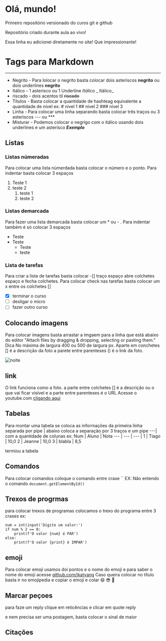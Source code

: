 # Olá, mundo!
 Primeiro repositório versionado do curos git e github

Repositório criado  durante aula ao vivo!

Essa linha eu adicionei diretamente no site! Que impressionante!

# Tags para Markdown
***
* Negrito - Para lolocar o negrito basta colocar dois asteriscos **negrito** ou dois underlines __negrito__
* Itálico - 1 asterisco ou 1 Underline *Itálico* _ Itálico_
* riscado - dois acentos til ~~riscado~~
* Títulos -  Basta colocar a quantidade de hashteag equivalente a quantidade de nível ex: # nivel 1 ## nivel 2 ### nível 3
* Linha - Para colocar uma linha separando basta colocar três traços ou 3 asteriscos --- ou ***
*  Misturar - Podemos colocar o negrigo com o itálico usando dois underlines e um asterisco __*Exemplo*__
## Listas
### Listas númeradas
Para colocar uma lista númerdada basta colocar o número e o ponto. Para indentar basta colocar 3 espaços  
1. Teste 1
2. teste 2
   1. teste 1
   2. teste 2
### Listas demarcada
Para fazer uma lista demarcada basta colocar um * ou - . Para indentar também é só colocar 3 espaços
* Teste
* Teste 
   * Teste
   * teste
### Lista de tarefas
Para criar a lista de tarefas basta colocar -[] traço espaço abre colchetes espaço e fecha colchetes. Para colocar check nas tarefas basta colocar um x entre os colchetes []
- [x] terminar o curso 
- [ ] desligar o micro 
- [ ] fazer outro curso

## Colocando imagens
Para colocar imagens basta arrastar a imgaem para a linha que está abaixo do editor "Attach files by dragging & dropping, selecting or pasting them." 
Dica No máxima de largura 400 ou 500 de largura px. Aparte em conchetes [] é a descrição da foto a parete entre parenteses () é o link da foto.

![noite](https://user-images.githubusercontent.com/108586531/177046233-e2032b1b-4b1f-4494-8be5-4ffbce54299c.jpg)

## link
O link funciona como a foto. a parte entre colchetes [] é a descrição ou o que vai ficar visível e a parte entre parenteses é o URL
Acesse o youtube.com [cligando aqui ](https://youtube.com)

## Tabelas 
Para montar uma tabela se coloca as informações da primeira linha separada por pipe | abaixo coloca a separação por 3 traços e um pipe ---| com a quantidade de colunas 
ex:
Num | Aluno | Nota
--- | --- | --- | 
1 | Tiago | 10,0
2 | Jeanne | 10,0
3 | blabla | 8,5

termiou a tabela 

## Comandos
Para colocar comandos coloque o comando entre crase `` EX:
Não entendo o comando `document.getElementById() ` 
## Trexos de progrmas 
para colocar trexos de programas colocamos o trexo do programa entre 3 crases ex:
```
num = int(input('Digite um valor:')
if num % 2 == 0:
    print(f'O valor {num} é PAR')
else: 
    print(f'O valor {print} é IMPAR')
```

## emoji 
Para colocar emoji usamos doi pontos e o nome do emoji e para saber o nome do emoji acesse [github.com/ikatyang](github.com/ikatyang) 
Caso queira colocar no título basta ir no emojipedia e copiar o emoji e colar 
😄 😎 🐻

## Marcar peçoes 

para faze um reply clique em reticências e clicar em quote reply

e nem precisa ser uma postagem, basta colocar o sinal de maior 

## Citações 











